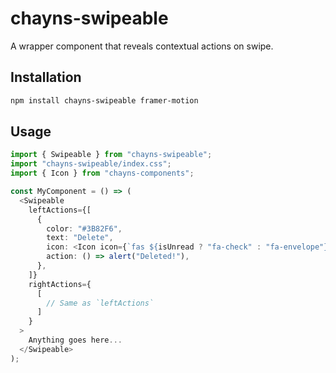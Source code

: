 # chayns-swipeable

A wrapper component that reveals contextual actions on swipe.

## Installation

```bash
npm install chayns-swipeable framer-motion
```

## Usage

```ts
import { Swipeable } from "chayns-swipeable";
import "chayns-swipeable/index.css";
import { Icon } from "chayns-components";

const MyComponent = () => (
  <Swipeable
    leftActions={[
      {
        color: "#3B82F6",
        text: "Delete",
        icon: <Icon icon={`fas ${isUnread ? "fa-check" : "fa-envelope"}`} />,
        action: () => alert("Deleted!"),
      },
    ]}
    rightActions={
      [
        // Same as `leftActions`
      ]
    }
  >
    Anything goes here...
  </Swipeable>
);
```
